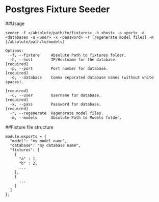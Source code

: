 # Postgres Fixture Seeder

##Usage

    seeder -f </absolute/path/to/fixtures> -h <host> -p <port> -d <databases -u <user> -x <password> -r [regenerate model files] -m [/absolute/path/to/models]

    Options:
      -f, --fixture     Absolute Path to fixtures folder.
      -h, --host        IP/Hostname for the database.                     [required]
      -p, --port        Port number for database.                         [required]
      -d, --database    Comma separated database names (without white spaces).
                                                                          [required]
      -u, --user        Username for database.                            [required]
      -x, --pass        Password for database.                            [required]
      -r, --regenerate  Regenerate model files.
      -m, --models      Absolute Path to Models folder.

##Fixture file structure

    module.exports = {
      "model": "my model name",
      "database": "my database name",
      "fixtures": [
        {
          "a" : 1,
          "b" : 2,
          ...
        },
        {
          ...
        }
      ]
    };
